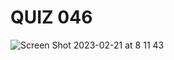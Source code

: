 # QUIZ 046

![Screen Shot 2023-02-21 at 8 11 43](https://user-images.githubusercontent.com/111819437/220211277-e24610d1-50a9-4c19-bee1-651d6eaee691.png)
